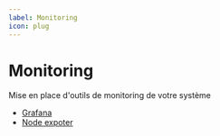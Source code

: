 ```yaml
---
label: Monitoring
icon: plug
---
```


# Monitoring
Mise en place d'outils de monitoring de votre système

- [Grafana](./monitoring/grafana)
- [Node expoter](./monitoring/node_exporter)